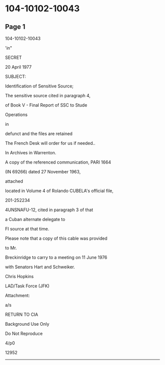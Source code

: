 # 104-10102-10043

## Page 1

104-10102-10043

'in"

SECRET

20 April 1977

SUBJECT:

Identification of Sensitive Source;

The sensitive source cited in paragraph 4,

of Book V - Final Report of SSC to Stude

Operations

in

defunct and the files are retained

The French Desk will order for us if needed..

In Archives in Warrenton.

A copy of the referenced communication, PARI 1664

(IN 69266) dated 27 November 1963,

attached

located in Volume 4 of Rolando CUBELA's official file,

201-252234

4UNSNAFU-12, cited in paragraph 3 of that

a Cuban alternate delegate to

FI source at that time.

Please note that a copy of this cable was provided

to Mr.

Breckinridge to carry to a meeting on 11 June 1976

with Senators Hart and Schweiker.

Chris Hopkins

LAD/Task Force (JFK)

Attachment:

a/s

RETURN TO CIA

Background Use Only

Do Not Reproduce

4/p0

12952

---

